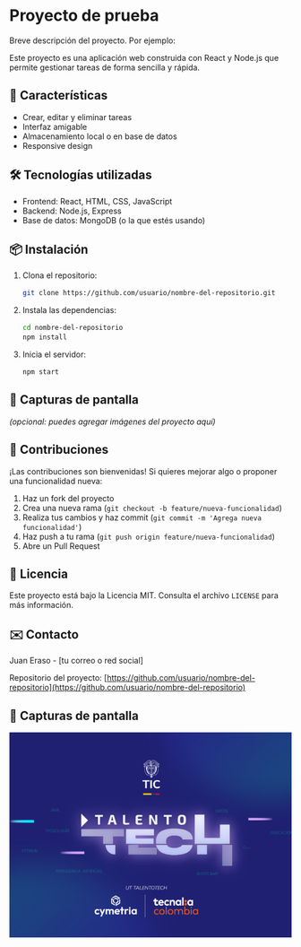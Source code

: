 # Proyecto de prueba

Breve descripción del proyecto. Por ejemplo:

Este proyecto es una aplicación web construida con React y Node.js que permite gestionar tareas de forma sencilla y rápida.

## 🚀 Características

- Crear, editar y eliminar tareas
- Interfaz amigable
- Almacenamiento local o en base de datos
- Responsive design

## 🛠️ Tecnologías utilizadas

- Frontend: React, HTML, CSS, JavaScript
- Backend: Node.js, Express
- Base de datos: MongoDB (o la que estés usando)

## 📦 Instalación

1. Clona el repositorio:
   ```bash
   git clone https://github.com/usuario/nombre-del-repositorio.git
   ```
2. Instala las dependencias:
   ```bash
   cd nombre-del-repositorio
   npm install
   ```
3. Inicia el servidor:
   ```bash
   npm start
   ```

## 📸 Capturas de pantalla

_(opcional: puedes agregar imágenes del proyecto aquí)_

## 🤝 Contribuciones

¡Las contribuciones son bienvenidas! Si quieres mejorar algo o proponer una funcionalidad nueva:

1. Haz un fork del proyecto
2. Crea una nueva rama (`git checkout -b feature/nueva-funcionalidad`)
3. Realiza tus cambios y haz commit (`git commit -m 'Agrega nueva funcionalidad'`)
4. Haz push a tu rama (`git push origin feature/nueva-funcionalidad`)
5. Abre un Pull Request

## 📄 Licencia

Este proyecto está bajo la Licencia MIT. Consulta el archivo `LICENSE` para más información.

## ✉️ Contacto

Juan Eraso - [tu correo o red social]

Repositorio del proyecto: [https://github.com/usuario/nombre-del-repositorio](https://github.com/usuario/nombre-del-repositorio)

## 📸 Capturas de pantalla

![Vista principal de la app](assets/Captura.PNG)
